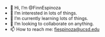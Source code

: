 - 👋 Hi, I’m @FinnEspinoza
- 👀 I’m interested in lots of things.
- 🌱 I’m currently learning lots of things.
- 💞️ I’m looking to collaborate on anything.
- 📫 How to reach me: fiespinoza@ucsd.edu

<!---
FinnEspinoza/FinnEspinoza is a ✨ special ✨ repository because its `README.md` (this file) appears on your GitHub profile.
You can click the Preview link to take a look at your changes.
--->
